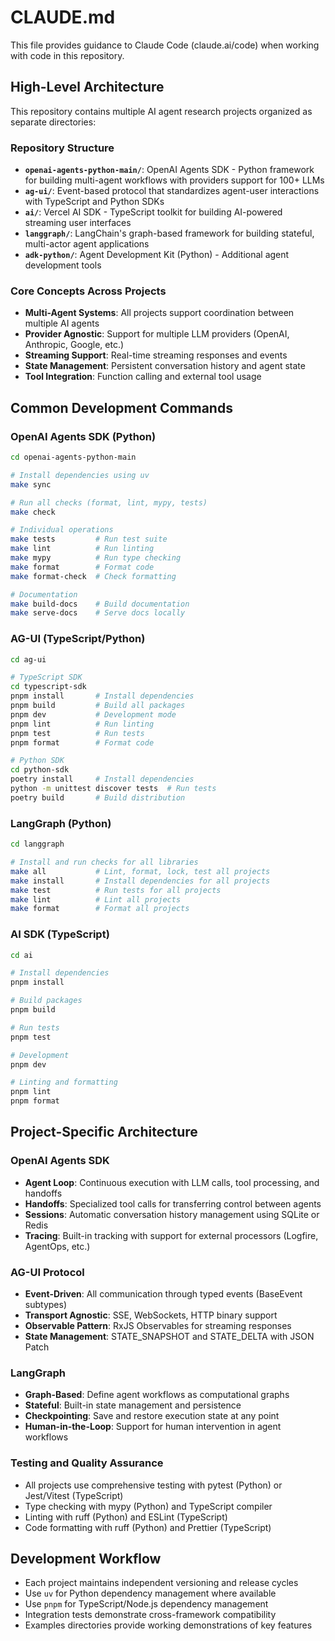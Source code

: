 # CLAUDE.md

This file provides guidance to Claude Code (claude.ai/code) when working with code in this repository.

## High-Level Architecture

This repository contains multiple AI agent research projects organized as separate directories:

### Repository Structure
- **`openai-agents-python-main/`**: OpenAI Agents SDK - Python framework for building multi-agent workflows with providers support for 100+ LLMs
- **`ag-ui/`**: Event-based protocol that standardizes agent-user interactions with TypeScript and Python SDKs
- **`ai/`**: Vercel AI SDK - TypeScript toolkit for building AI-powered streaming user interfaces
- **`langgraph/`**: LangChain's graph-based framework for building stateful, multi-actor agent applications
- **`adk-python/`**: Agent Development Kit (Python) - Additional agent development tools

### Core Concepts Across Projects
- **Multi-Agent Systems**: All projects support coordination between multiple AI agents
- **Provider Agnostic**: Support for multiple LLM providers (OpenAI, Anthropic, Google, etc.)
- **Streaming Support**: Real-time streaming responses and events
- **State Management**: Persistent conversation history and agent state
- **Tool Integration**: Function calling and external tool usage

## Common Development Commands

### OpenAI Agents SDK (Python)
```bash
cd openai-agents-python-main

# Install dependencies using uv
make sync

# Run all checks (format, lint, mypy, tests)
make check

# Individual operations
make tests         # Run test suite
make lint          # Run linting
make mypy          # Run type checking
make format        # Format code
make format-check  # Check formatting

# Documentation
make build-docs    # Build documentation
make serve-docs    # Serve docs locally
```

### AG-UI (TypeScript/Python)
```bash
cd ag-ui

# TypeScript SDK
cd typescript-sdk
pnpm install       # Install dependencies
pnpm build         # Build all packages
pnpm dev           # Development mode
pnpm lint          # Run linting
pnpm test          # Run tests
pnpm format        # Format code

# Python SDK
cd python-sdk
poetry install     # Install dependencies
python -m unittest discover tests  # Run tests
poetry build       # Build distribution
```

### LangGraph (Python)
```bash
cd langgraph

# Install and run checks for all libraries
make all           # Lint, format, lock, test all projects
make install       # Install dependencies for all projects
make test          # Run tests for all projects
make lint          # Lint all projects
make format        # Format all projects
```

### AI SDK (TypeScript)
```bash
cd ai

# Install dependencies
pnpm install

# Build packages
pnpm build

# Run tests
pnpm test

# Development
pnpm dev

# Linting and formatting
pnpm lint
pnpm format
```

## Project-Specific Architecture

### OpenAI Agents SDK
- **Agent Loop**: Continuous execution with LLM calls, tool processing, and handoffs
- **Handoffs**: Specialized tool calls for transferring control between agents
- **Sessions**: Automatic conversation history management using SQLite or Redis
- **Tracing**: Built-in tracking with support for external processors (Logfire, AgentOps, etc.)

### AG-UI Protocol
- **Event-Driven**: All communication through typed events (BaseEvent subtypes)
- **Transport Agnostic**: SSE, WebSockets, HTTP binary support
- **Observable Pattern**: RxJS Observables for streaming responses
- **State Management**: STATE_SNAPSHOT and STATE_DELTA with JSON Patch

### LangGraph
- **Graph-Based**: Define agent workflows as computational graphs
- **Stateful**: Built-in state management and persistence
- **Checkpointing**: Save and restore execution state at any point
- **Human-in-the-Loop**: Support for human intervention in agent workflows

### Testing and Quality Assurance
- All projects use comprehensive testing with pytest (Python) or Jest/Vitest (TypeScript)
- Type checking with mypy (Python) and TypeScript compiler
- Linting with ruff (Python) and ESLint (TypeScript)
- Code formatting with ruff (Python) and Prettier (TypeScript)

## Development Workflow
- Each project maintains independent versioning and release cycles
- Use `uv` for Python dependency management where available
- Use `pnpm` for TypeScript/Node.js dependency management
- Integration tests demonstrate cross-framework compatibility
- Examples directories provide working demonstrations of key features